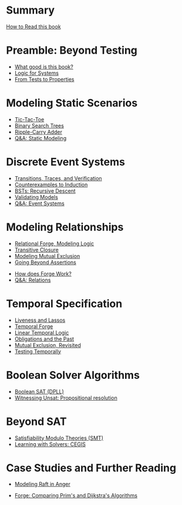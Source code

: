 
<!-- This will be ignored by the mdbook parser -->
<!-- # Logic for Systems: Lightweight Formal Methods for the Practical Engineer -->
# Summary 
[How to Read this book](./welcome.md)
<!-- [TEMP: todos index](./todo.md) -->
<!-- "prefix chapters"; cannot be nested -->

# Preamble: Beyond Testing
- [What good is this book?](./chapters/manifesto/job.md) 
- [Logic for Systems](./chapters/manifesto/manifesto.md)
- [From Tests to Properties](./chapters/properties/pbt.md)

# Modeling Static Scenarios
- [Tic-Tac-Toe](./chapters/ttt/ttt.md)             
- [Binary Search Trees](./chapters/bst/bst.md)     
- [Ripple-Carry Adder](./chapters/adder/rca.md)   
- [Q&A: Static Modeling](./chapters/qna/static.md) 

# Discrete Event Systems
- [Transitions, Traces, and Verification](./chapters/ttt/ttt_games.md)
- [Counterexamples to Induction](./chapters/inductive/bsearch.md)
- [BSTs: Recursive Descent](./chapters/bst/descent.md)
- [Validating Models](./chapters/validation/validating_events.md) 
- [Q&A: Event Systems](./chapters/qna/events.md) 

# Modeling Relationships 
- [Relational Forge, Modeling Logic](./chapters/relations/modeling-booleans-1.md)
- [Transitive Closure](./chapters/relations/reachability.md)
- [Modeling Mutual Exclusion](./chapters/relations/sets-induction-mutex.md)
- [Going Beyond Assertions](./chapters/relations/sets-beyond-assertions.md)
<!-- - [Reference-Counting Memory Management (FILL; low priority)]() -->
- [How does Forge Work?](./chapters/solvers/bounds_booleans_how_forge_works.md)
- [Q&A: Relations](./chapters/qna/relations.md) 

# Temporal Specification
- [Liveness and Lassos](./chapters/temporal/liveness_and_lassos.md)
- [Temporal Forge](./chapters/temporal/temporal_operators.md)
- [Linear Temporal Logic](./chapters/temporal/temporal_operators_2.md)
- [Obligations and the Past](./chapters/temporal/obligations_past.md)
- [Mutual Exclusion, Revisited](./chapters/temporal/fixing_lock_temporal.md)
- [Testing Temporally](./chapters/temporal/testing_temporal.md)
<!-- - [Q&A: Temporal Logic (FILL; any not covered before?)]()  -->

<!--  
## Tomorrow and Tomorrow and Tomorrow (Temporal Forge)

  - Relational: Mutual exclusion: "Lock 1" from 1760 (raising flags)
      - Back to induction: mutual-exclusion preserved
      - But non-starvation is more subtle, calls for more language power!

  - Temporal: basic model (counter, lights puzzle) LTL, liveness, and lassos
      - eventually, always, next state
      - until
      - past-time operators

  - Temporal: Lock1: Deadlock vs. Livelock
      - Modeling "Oops" for Lock1

  - Temporal: "Lock 2" from 1760 (polite processes)
      - Modeling "Oops" for Lock2: The importance of a good domain model

  - Temporal: Peterson's lock (combining Lock1 + Lock2)
      - Fairness: precondition or property?

  - Validation (part 3): temporal pitfalls
  -->

<!-- ## Case Studies: Applications and Demos

  - Policy / firewall analysis, control
    - Reading: Zelkova, Azure
    - Demo: ABAC language

  - Crypto
    - Reading: CPSA, ProVerif, (+ the one with pictures we cited)
    - Demo: Needham-Schr. Language

  - Synthesis
    - Reading: SSA bit-vector function synthesis, SyGuS
    - Demo: Resistor / novelty clock language

  - …many more…

  - Model-based testing (“stateful testing”) 
     - Hypothesis
     - (Need a good MBT example to use Forge for test generation. Another DSL input?) -->


  
<!-- ## Forge documentation (living document)

- Docs and book should be combined. -->

<!-- ## Modeling Tips

- Guide to debugging models
  - the evaluator 
  - cores 
- tips and tricks
- modeling pitfalls (a la Jackson) – higher-order quant, bounds, etc.  
 -->
# Boolean Solver Algorithms
  - [Boolean SAT (DPLL)](./chapters/solvers/dpll.md)
  - [Witnessing Unsat: Propositional resolution](./chapters/solvers/resolution.md)

<!-- 
  - SMT: eager vs. lazy, boolean skeletons
  - SMT: example theory solver: integer inequalities

  - CEGIS

  - Decidability, completeness, and incompleteness -->

# Beyond SAT
- [Satisfiability Modulo Theories (SMT)](./chapters/solvers/smt.md) 
- [Learning with Solvers: CEGIS]()
<!-- (./chapters/solvers/cegis.md)  -->

# Case Studies and Further Reading
- [Modeling Raft in Anger]()
<!-- (./chapters/raft/raft.md) -->
- [Forge: Comparing Prim's and Dijkstra's Algorithms]()
<!-- - [Model-Based ("Stateful") Testing]() -->
<!-- - [Industry: Concolic Execution (DEMO: KLEE)]()  -->
<!-- - [Forge+Industry: Policy and Network Analysis (e.g., Margrave, Zelkova)]() -->
<!-- - [Forge+Industry: Crypto Protocol Analysis (crypto lang, CPSA)]() -->
<!-- - [Program Synthesis (SSA synth, Sygus)]()  -->
<!-- - [Further Reading]() -->
<!-- (./further_reading.md) -->


<!-- ## Exercises

Python:
  - PBT
Froglet:
  - ABAC + Intro Froglet (family trees)
  - Physical keys and locks
  - Curiosity Modeling (hard to put into a textbook, but can frame it)
Relational Forge:
  - Memory management
Temporal Forge:
  - River crossing, correspond. between puzzles
  - Tortoise and Hare algorithm
  - Elevators
Algorithms:
  - SAT + PBT
  - SAT + Resolution + PBT
SMT:
  - Pythagorean triples
  - Kenken
  - Synthesis

-->
